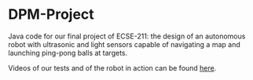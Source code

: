 # DPM-Project

Java code for our final project of ECSE-211: the design of an autonomous robot with ultrasonic and light sensors capable of navigating a map and launching ping-pong balls at targets.

Videos of our tests and of the robot in action can be found [here](https://www.youtube.com/channel/UCR9ATqTSk6JkNMvxZO9Ahfw).

